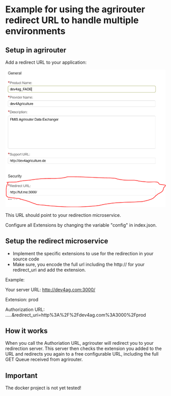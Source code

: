 # Example for using the agrirouter redirect URL to handle multiple environments



## Setup in agrirouter

Add a redirect URL to your application: 

![image](./images/config.png "Image")

This URL should point to your redirection microservice.

Configure all Extensions by changing the variable "config" in index.json.

## Setup the redirect microservice 

* Implement the specific extensions to use for the redirection in your source code
* Make sure, you encode the full url including the http:// for your redirect_uri and add the extension.

Example:

Your server URL: http://dev4ag.com:3000/

Extension: prod

Authorization URL: .....&redirect_uri=http%3A%2F%2Fdev4ag.com%3A3000%2Fprod

## How it works

When you call the Authoriation URL, agrirouter will redirect you to your redirection server. This server then checks the extension you added to the URL and redirects you again to a free configurable URL, including the full GET Queue received from agrirouter.

## Important

The docker project is not yet tested!
